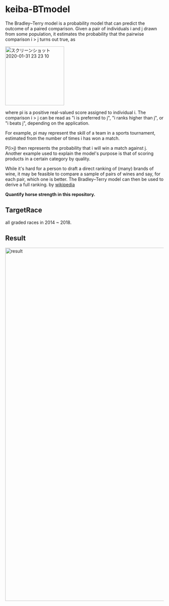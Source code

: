 # keiba-BTmodel

The Bradley–Terry model is a probability model that can predict the outcome of a paired comparison. 
Given a pair of individuals i and j drawn from some population,
it estimates the probability that the pairwise comparison i > j turns out true, as

<img width="187" alt="スクリーンショット 2020-01-31 23 23 10" src="https://user-images.githubusercontent.com/36298285/73546512-b4eaa280-4480-11ea-8c7b-d081d6e4abf8.png">

where pi is a positive real-valued score assigned to individual i. 
The comparison i > j can be read as "i is preferred to j", "i ranks higher than j", or "i beats j", depending on the application.

For example, pi may represent the skill of a team in a sports tournament, estimated from the number of times i has won a match. 

P(i>j) then represents the probability that i will win a match against j. 
Another example used to explain the model's purpose is that of scoring products in a certain category by quality. 

While it's hard for a person to draft a direct ranking of (many) brands of wine, it may be feasible to compare a sample of pairs of wines and say, for each pair, which one is better. 
The Bradley–Terry model can then be used to derive a full ranking. by [wikipedia](https://en.wikipedia.org/wiki/Bradley%E2%80%93Terry_model)

**Quantify horse strength in this repository.**

## TargetRace
all graded races in 2014 ~ 2018.

## Result
<img width="1121" alt="result" src="https://user-images.githubusercontent.com/36298285/80943711-c9915a80-8e22-11ea-91d9-bc2096d62612.png">
